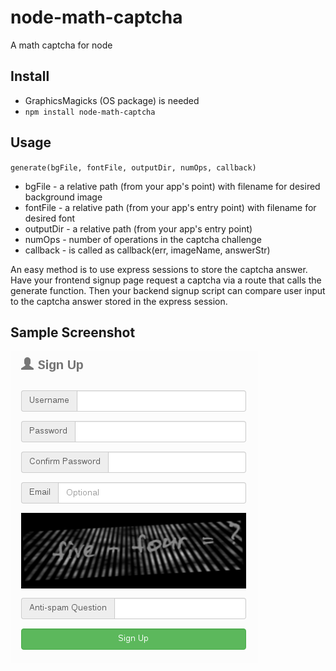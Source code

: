 # node-math-captcha
A math captcha for node

## Install
- GraphicsMagicks (OS package) is needed
- `npm install node-math-captcha` 

## Usage

`generate(bgFile, fontFile, outputDir, numOps, callback)`

- bgFile - a relative path (from your app's point) with filename for desired background image
- fontFile - a relative path (from your app's entry point) with filename for desired font
- outputDir - a relative path (from your app's entry point)
- numOps - number of operations in the captcha challenge
- callback - is called as callback(err, imageName, answerStr)

An easy method is to use express sessions to store the captcha answer. Have your frontend signup page request a captcha via a route that calls the generate function. Then your backend signup script can compare user input to the captcha answer stored in the express session.

## Sample Screenshot

![Screenshot](https://github.com/pgray64/node-math-captcha/blob/master/sample/screenshot.png)

